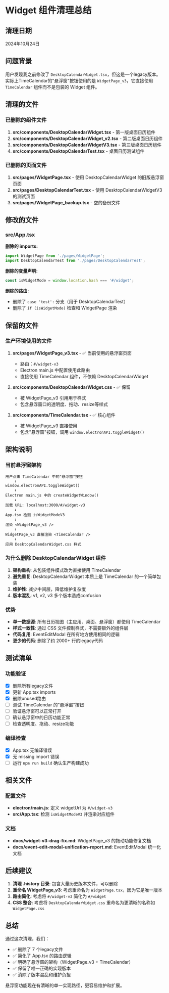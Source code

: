 # Widget 组件清理总结

## 清理日期
2024年10月24日

## 问题背景
用户发现我之前修改了 `DesktopCalendarWidget.tsx`，但这是一个legacy版本。实际上TimeCalendar的"悬浮窗"按钮使用的是 `WidgetPage_v3`，它直接使用 `TimeCalendar` 组件而不是包装的 Widget 组件。

## 清理的文件

### 已删除的组件文件
1. **src/components/DesktopCalendarWidget.tsx** - 第一版桌面日历组件
2. **src/components/DesktopCalendarWidget_v2.tsx** - 第二版桌面日历组件  
3. **src/components/DesktopCalendarWidgetV3.tsx** - 第三版桌面日历组件
4. **src/components/DesktopCalendarTest.tsx** - 桌面日历测试组件

### 已删除的页面文件
1. **src/pages/WidgetPage.tsx** - 使用 DesktopCalendarWidget 的旧版悬浮窗页面
2. **src/pages/DesktopCalendarTest.tsx** - 使用 DesktopCalendarWidgetV3 的测试页面
3. **src/pages/WidgetPage_backup.tsx** - 空的备份文件

## 修改的文件

### src/App.tsx
**删除的 imports:**
```typescript
import WidgetPage from './pages/WidgetPage';
import DesktopCalendarTest from './pages/DesktopCalendarTest';
```

**删除的变量声明:**
```typescript
const isWidgetMode = window.location.hash === '#/widget';
```

**删除的路由:**
- 删除了 `case 'test':` 分支（用于 DesktopCalendarTest）
- 删除了 `if (isWidgetMode)` 检查和 WidgetPage 渲染

## 保留的文件

### 生产环境使用的文件
1. **src/pages/WidgetPage_v3.tsx** - ✅ 当前使用的悬浮窗页面
   - 路由：`#/widget-v3`
   - Electron main.js 中配置使用此路由
   - 直接使用 TimeCalendar 组件，不依赖 DesktopCalendarWidget

2. **src/components/DesktopCalendarWidget.css** - ✅ 保留
   - 被 WidgetPage_v3 引用用于样式
   - 包含悬浮窗口的透明度、拖动、resize等样式

3. **src/components/TimeCalendar.tsx** - ✅ 核心组件
   - 被 WidgetPage_v3 直接使用
   - 包含"悬浮窗"按钮，调用 `window.electronAPI.toggleWidget()`

## 架构说明

### 当前悬浮窗架构
```
用户点击 TimeCalendar 中的"悬浮窗"按钮
    ↓
window.electronAPI.toggleWidget()
    ↓
Electron main.js 中的 createWidgetWindow()
    ↓
加载 URL: localhost:3000/#/widget-v3
    ↓
App.tsx 检测 isWidgetModeV3
    ↓
渲染 <WidgetPage_v3 />
    ↓
WidgetPage_v3 直接渲染 <TimeCalendar />
    ↓
应用 DesktopCalendarWidget.css 样式
```

### 为什么删除 DesktopCalendarWidget 组件
1. **架构重构**: 从包装组件模式改为直接使用 TimeCalendar
2. **避免重复**: DesktopCalendarWidget 本质上是 TimeCalendar 的一个简单包装
3. **维护性**: 减少中间层，降低维护复杂度
4. **版本混乱**: v1, v2, v3 多个版本造成confusion

### 优势
- **单一数据源**: 所有日历视图（主应用、桌面、悬浮窗）都使用 TimeCalendar
- **样式一致性**: 通过 CSS 文件控制样式，不需要额外的组件层
- **代码复用**: EventEditModal 在所有地方使用相同的逻辑
- **更少的代码**: 删除了约 2000+ 行的legacy代码

## 测试清单

### 功能验证
- [x] 删除所有legacy文件
- [x] 更新 App.tsx imports
- [x] 删除unused路由
- [ ] 测试 TimeCalendar 的"悬浮窗"按钮
- [ ] 验证悬浮窗可以正常打开
- [ ] 确认悬浮窗中的日历功能正常
- [ ] 检查透明度、拖动、resize功能

### 编译检查
- [x] App.tsx 无编译错误
- [x] 无 missing import 错误
- [ ] 运行 `npm run build` 确认生产构建成功

## 相关文件

### 配置文件
- **electron/main.js**: 定义 widgetUrl 为 `#/widget-v3`
- **src/App.tsx**: 检测 `isWidgetModeV3` 并渲染对应组件

### 文档
- **docs/widget-v3-drag-fix.md**: WidgetPage_v3 的拖动功能修复文档
- **docs/event-edit-modal-unification-report.md**: EventEditModal 统一化文档

## 后续建议

1. **清理 .history 目录**: 包含大量历史版本文件，可以删除
2. **重命名 WidgetPage_v3**: 考虑重命名为 `WidgetPage.tsx`，因为它是唯一版本
3. **路由简化**: 考虑将 `#/widget-v3` 简化为 `#/widget`
4. **CSS 整合**: 考虑将 `DesktopCalendarWidget.css` 重命名为更清晰的名称如 `WidgetPage.css`

## 总结

通过这次清理，我们：
- ✅ 删除了 7 个legacy文件
- ✅ 简化了 App.tsx 的路由逻辑
- ✅ 明确了悬浮窗的架构（WidgetPage_v3 + TimeCalendar）
- ✅ 保留了唯一正确的实现版本
- ✅ 消除了版本混乱和维护负担

悬浮窗功能现在有清晰的单一实现路径，更容易维护和扩展。
